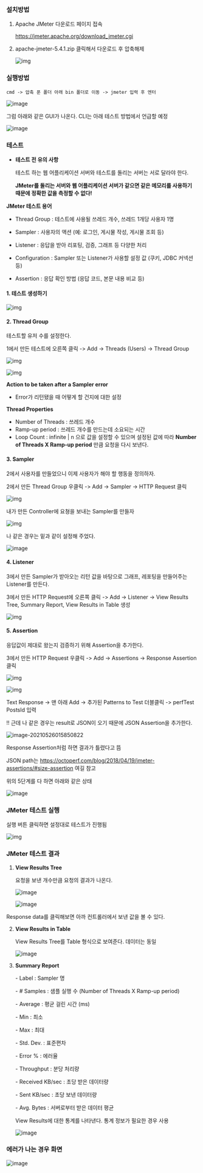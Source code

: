 ### 설치방법

1. Apache JMeter 다운로드 페이지 접속

   https://jmeter.apache.org/download_jmeter.cgi

2. apache-jmeter-5.4.1.zip 클릭해서 다운로드 후 압축해제

   ![img](https://blog.kakaocdn.net/dn/kywuv/btq2hYz9kTX/5imZ8LkonnlugZ5b6nxJJ1/img.png)



### 실행방법

```shell
cmd -> 압축 푼 폴더 아래 bin 폴더로 이동 -> jmeter 입력 후 엔터
```

![image](https://user-images.githubusercontent.com/43662673/119540707-b3a55d80-bdc8-11eb-96b2-9079da0c1dd6.png)

그럼 아래와 같은 GUI가 나온다. CLI는 아래 테스트 방법에서 언급할 예정

![image](https://user-images.githubusercontent.com/43662673/119540753-c15ae300-bdc8-11eb-8f42-b01ff9875535.png)



### 테스트

- **테스트 전 유의 사항**

  테스트 하는 웹 어플리케이션 서버와 테스트를 돌리는 서버는 서로 달라야 한다.

  **JMeter를 돌리는 서버와 웹 어플리케이션 서버가 같으면 같은 메모리를 사용하기 때문에 정확한 값을 측정할 수 없다!**



**JMeter 테스트 용어**

- Thread Group : 테스트에 사용될 쓰레드 개수, 쓰레드 1개당 사용자 1명

- Sampler : 사용자의 액션 (예: 로그인, 게시물 작성, 게시물 조회 등)

- Listener : 응답을 받아 리포팅, 검증, 그래프 등 다양한 처리

- Configuration : Sampler 또는 Listener가 사용할 설정 값 (쿠키, JDBC 커넥션 등)

- Assertion : 응답 확인 방법 (응답 코드, 본문 내용 비교 등)



#### 1. 테스트 생성하기

![img](https://blog.kakaocdn.net/dn/detGCA/btq2gCSqvjI/UBsqwcMygZrVAFoJ8FnjYk/img.png)



#### 2. Thread Group

테스트할 유저 수를 설정한다.

1에서 만든 테스트에 오른쪽 클릭 -> Add -> Threads (Users) -> Thread Group

![img](https://blog.kakaocdn.net/dn/bkO8wb/btq2hJJ5WsA/8rthB5UKaEgyrNPWE0PO8k/img.png)



![img](https://blog.kakaocdn.net/dn/bODj0u/btq2hIRZ620/QHICxTN8Jhky0nYq0WZTi0/img.png)



**Action to be taken after a Sampler error**

- Error가 리턴됐을 때 어떻게 할 건지에 대한 설정



**Thread Properties**

- Number of Threads : 쓰레드 개수
- Ramp-up period : 쓰레드 개수를 만드는데 소요되는 시간
- Loop Count : infinite | n 으로 값을 설정할 수 있으며 설정된 값에 따라 **Number of Threads X Ramp-up period** 만큼 요청을 다시 보낸다.



#### 3. Sampler

2에서 사용자를 만들었으니 이제 사용자가 해야 할 행동을 정의하자.

2에서 만든 Thread Group 우클릭 -> Add -> Sampler -> HTTP Request 클릭

![img](https://blog.kakaocdn.net/dn/bUwpee/btq2gDcMjM4/UTusAINKBEa80GRKKkROU0/img.png)



내가 만든 Controller에 요쳥을 보내는 Sampler를 만들자

![img](https://blog.kakaocdn.net/dn/E6Jhg/btq2hCRHb0a/kqhTRuEj1dwmLsM6nBm9Z1/img.png)

나 같은 경우는 밑과 같이 설정해 주었다.

![image](https://user-images.githubusercontent.com/43662673/119537034-9c647100-bdc4-11eb-85bd-7064258f8a78.png)

#### 4. Listener

3에서 만든 Sampler가 받아오는 리턴 값을 바탕으로 그래프, 레포팅을 만들어주는 Listener를 만든다.

3에서 만든 HTTP Request에 오른쪽 클릭 -> Add -> Listener -> View Results Tree, Summary Report, View Results in Table 생성

![img](https://blog.kakaocdn.net/dn/nLefX/btq2lqWPUiT/UrfciA11RX9lCVewFx2VP1/img.png)



#### 5. Assertion

응답값이 제대로 왔는지 검증하기 위해 Assertion을 추가한다.

3에서 만든 HTTP Request 우클릭 -> Add -> Assertions -> Response Assertion 클릭

![img](https://blog.kakaocdn.net/dn/bTBstW/btq2kBRUbYc/bhf8hYuIm5Zh4lwirPZ5x0/img.png)

![img](https://blog.kakaocdn.net/dn/m5eCs/btq2h3n6Ehq/flEEiO1VpoXb0KCIWvXXBK/img.png)

Text Response -> 맨 아래 Add -> 추가된 Patterns to Test 더블클릭 -> perfTest PostsId 입력



!! 근데 나 같은 경우는 result로 JSON이 오기 때문에 JSON Assertion을 추가한다.

![image-20210526015850822](C:\Users\0901B\AppData\Roaming\Typora\typora-user-images\image-20210526015850822.png)



Response Assertion처럼 하면 결과가 틀렸다고 뜸

JSON path는 https://octoperf.com/blog/2018/04/19/jmeter-assertions/#size-assertion 여길 참고



위의 5단계를 다 하면 아래와 같은 상태

![image](https://user-images.githubusercontent.com/43662673/119538400-0b8e9500-bdc6-11eb-8dbd-2301a4a00092.png)



### JMeter 테스트 실행

실행 버튼 클릭하면 설정대로 테스트가 진행됨

![img](https://blog.kakaocdn.net/dn/WkaQr/btq2gD4VCeD/4GV4gkmtFHXLskrubekY8K/img.png)



### JMeter 테스트 결과



1. **View Results Tree**

   요청을 보낸 개수만큼 요청의 결과가 나온다.

   ![image](https://user-images.githubusercontent.com/43662673/119538740-5f00e300-bdc6-11eb-84ef-550f2f03e07a.png)

   ![image](https://user-images.githubusercontent.com/43662673/119538688-51e3f400-bdc6-11eb-9f84-059963c6afc6.png)



Response data를 클릭해보면 아까 컨트롤러에서 보낸 값을 볼 수 있다.



2. **View Results in Table**

   

   View Results Tree를 Table 형식으로 보여준다. 데이터는 동일

   ![image](https://user-images.githubusercontent.com/43662673/119538866-7f30a200-bdc6-11eb-91ba-a5ae22b11ffc.png)



3. **Summary Report**

   \- Label : Sampler 명

   \- # Samples : 샘플 실행 수 (Number of Threads X Ramp-up period)

   \- Average : 평균 걸린 시간 (ms)

   \- Min : 최소

   \- Max : 최대

   \- Std. Dev. : 표준편차

   \- Error % : 에러율

   \- Throughput : 분당 처리량

   \- Received KB/sec : 초당 받은 데이터량

   \- Sent KB/sec : 초당 보낸 데이터량

   \- Avg. Bytes : 서버로부터 받은 데이터 평균

    

   View Results에 대한 통계를 나타낸다. 통계 정보가 필요한 경우 사용

   ![image](https://user-images.githubusercontent.com/43662673/119539066-bbfc9900-bdc6-11eb-8bdc-03c0b6007a76.png)



### 에러가 나는 경우 화면

![image](https://user-images.githubusercontent.com/43662673/119540121-03cff000-bdc8-11eb-947c-dcc557074184.png)
